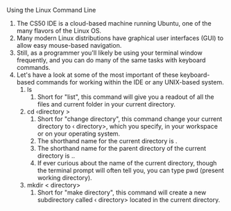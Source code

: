 Using the Linux Command Line
1. The CS50 IDE is a cloud-based machine running Ubuntu, one of the many flavors of the Linux OS.
2. Many modern Linux distributions have graphical user interfaces (GUI) to allow easy mouse-based navigation.
3. Still, as a programmer you'll likely be using your terminal window frequently, and you can do many of the same tasks with keyboard commands.
4. Let's have a look at some of the most important of these keyboard-based commands for working within the IDE or any UNIX-based system.
   1. ls
      1. Short for "list", this command will give you a readout of all the files and current folder in your current directory.
   2. cd ‹directory >
      1. Short for "change directory", this command change your current directory to ‹ directory>, which you specify, in your workspace or on your operating system.
      2. The shorthand name for the current directory is .
      3. The shorthand name for the parent directory of the current directory is ..
      4. If ever curious about the name of the current directory, though the terminal prompt will often tell you, you can type pwd (present working directory).
   3. mkdir < directory>
      1. Short for "make directory", this command will create a new subdirectory called ‹ directory> located in the current directory. 
